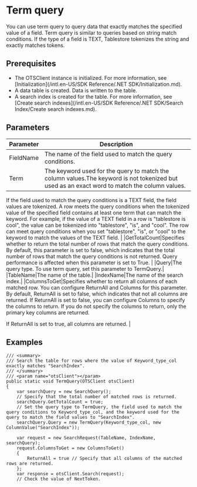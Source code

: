# Term query

You can use term query to query data that exactly matches the specified value of a field. Term query is similar to queries based on string match conditions. If the type of a field is TEXT, Tablestore tokenizes the string and exactly matches tokens.

## Prerequisites

-   The OTSClient instance is initialized. For more information, see [Initialization](/intl.en-US/SDK Reference/.NET SDK/Initialization.md).
-   A data table is created. Data is written to the table.
-   A search index is created for the table. For more information, see [Create search indexes](/intl.en-US/SDK Reference/.NET SDK/Search Index/Create search indexes.md).

## Parameters

|Parameter|Description|
|---------|-----------|
|FieldName|The name of the field used to match the query conditions.|
|Term|The keyword used for the query to match the column values.The keyword is not tokenized but used as an exact word to match the column values.

If the field used to match the query conditions is a TEXT field, the field values are tokenized. A row meets the query conditions when the tokenized value of the specified field contains at least one term that can match the keyword. For example, if the value of a TEXT field in a row is "tablestore is cool", the value can be tokenized into "tablestore", "is", and "cool". The row can meet query conditions when you set "tablestore", "is", or "cool" to the keyword to match the values of the TEXT field. |
|GetTotalCount|Specifies whether to return the total number of rows that match the query conditions. By default, this parameter is set to false, which indicates that the total number of rows that match the query conditions is not returned. Query performance is affected when this parameter is set to True. |
|Query|The query type. To use term query, set this parameter to TermQuery.|
|TableName|The name of the table.|
|IndexName|The name of the search index.|
|ColumnsToGet|Specifies whether to return all columns of each matched row. You can configure ReturnAll and Columns for this parameter. By default, ReturnAll is set to false, which indicates that not all columns are returned. If ReturnAll is set to false, you can configure Columns to specify the columns to return. If you do not specify the columns to return, only the primary key columns are returned.

If ReturnAll is set to true, all columns are returned. |

## Examples

```
/// <summary>
/// Search the table for rows where the value of Keyword_type_col exactly matches "SearchIndex".
/// </summary>
/// <param name="otsClient"></param>
public static void TermQuery(OTSClient otsClient)
{
    var searchQuery = new SearchQuery();
    // Specify that the total number of matched rows is returned.
    searchQuery.GetTotalCount = true;
    // Set the query type to TermQuery, the field used to match the query conditions to Keyword_type_col, and the keyword used for the query to match the field values to "SearchIndex".
    searchQuery.Query = new TermQuery(Keyword_type_col, new ColumnValue("SearchIndex"));

    var request = new SearchRequest(TableName, IndexName, searchQuery);
    request.ColumnsToGet = new ColumnsToGet()
    {
        ReturnAll = true // Specify that all columns of the matched rows are returned.
    };
    var response = otsClient.Search(request);
    // Check the value of NextToken.
```

